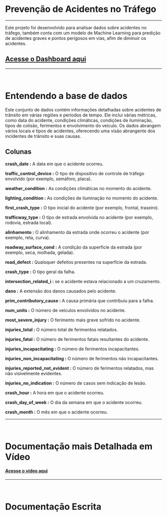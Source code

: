 <h1>Prevenção de Acidentes no Tráfego</h1>

<hr>

Este projeto foi desenvolvido para analisar dados sobre acidentes no tráfego, também conta com um modelo de Machine Learning para predição de acidentes graves e pontos perigosos em vias, afim de diminuir os acidentes.

<h2><a href="https://app.powerbi.com/groups/me/reports/bc09f9c8-69db-40b2-9d6a-bc3b3c962fd0/1d1932d1387312202d68?experience=power-bi"> Acesse o Dashboard aqui </a></h2>

<hr>
<br>

<h1>Entendendo a base de dados</h1>

Este conjunto de dados contém informações detalhadas sobre acidentes de trânsito em várias regiões e períodos de tempo. Ele inclui várias métricas, como data do acidente, condições climáticas, condições de iluminação, tipos de colisão, ferimentos e envolvimento do veículo. Os dados abrangem vários locais e tipos de acidentes, oferecendo uma visão abrangente dos incidentes de trânsito e suas causas.

<h2>Colunas</h2>

<b>crash_date :</b>  A data em que o acidente ocorreu.

<b>traffic_control_device :</b>  O tipo de dispositivo de controle de tráfego envolvido (por exemplo, semáforo, placa).

<b>weather_condition :</b>  As condições climáticas no momento do acidente.

<b>lighting_condition :</b>  As condições de iluminação no momento do acidente.

<b>first_crash_type :</b>  O tipo inicial do acidente (por exemplo, frontal, traseiro).

<b>trafficway_type :</b>  O tipo de estrada envolvida no acidente (por exemplo, rodovia, estrada local).

<b>alinhamento :</b>  O alinhamento da estrada onde ocorreu o acidente (por exemplo, reta, curva).

<b>roadway_surface_cond :</b>  A condição da superfície da estrada (por exemplo, seca, molhada, gelada).

<b>road_defect :</b>  Quaisquer defeitos presentes na superfície da estrada.

<b>crash_type :</b>  O tipo geral da falha.

<b>intersection_related_i :</b>  se o acidente estava relacionado a um cruzamento.

<b>dano :</b>  A extensão dos danos causados ​​pelo acidente.

<b>prim_contributory_cause :</b>  A causa primária que contribuiu para a falha.

<b>num_units :</b>  O número de veículos envolvidos no acidente.

<b>most_severe_injury :</b>  O ferimento mais grave sofrido no acidente.

<b>injuries_total :</b>  O número total de ferimentos relatados.

<b>injuries_fatal :</b>  O número de ferimentos fatais resultantes do acidente.

<b>injuries_incapacitating :</b>  O número de ferimentos incapacitantes.

<b>injuries_non_incapacitating :</b>  O número de ferimentos não incapacitantes.

<b>injuries_reported_not_evident :</b>  O número de ferimentos relatados, mas não visivelmente evidentes.

<b>injuries_no_indication :</b>  O número de casos sem indicação de lesão.

<b>crash_hour :</b>  A hora em que o acidente ocorreu.

<b>crash_day_of_week :</b>  O dia da semana em que o acidente ocorreu.

<b>crash_month :</b> O mês em que o acidente ocorreu.

<hr>
<br>

<h1>Documentação mais Detalhada em Vídeo</h1>
<h4><a href="https://www.youtube.com/watch?v=up5D6y21tcY&list=PL32Jw9MJZGxU7ZPl_HRPCE8jHXt1KDL5g&index=3&ab_channel=MateusFran%C3%A7a-AnalistadeBi"> <b>Acesse o vídeo aqui</b> </a></h4>

<hr>
<br>

<h1>Documentação Escrita</h1>



















